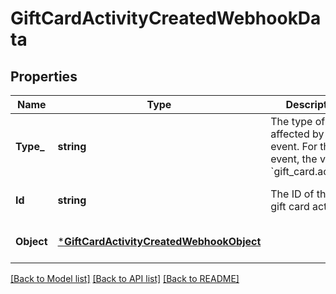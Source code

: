 # GiftCardActivityCreatedWebhookData

## Properties
Name | Type | Description | Notes
------------ | ------------- | ------------- | -------------
**Type_** | **string** | The type of object affected by the event. For this event, the value is &#x60;gift_card.activity&#x60;. | [optional] [default to null]
**Id** | **string** | The ID of the new gift card activity. | [optional] [default to null]
**Object** | [***GiftCardActivityCreatedWebhookObject**](GiftCardActivityCreatedWebhookObject.md) |  | [optional] [default to null]

[[Back to Model list]](../README.md#documentation-for-models) [[Back to API list]](../README.md#documentation-for-api-endpoints) [[Back to README]](../README.md)

